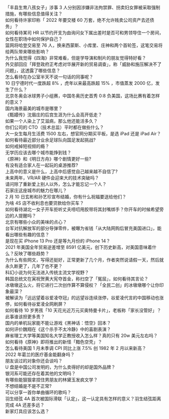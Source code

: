 「丰县生育八孩女子」涉事 3 人分别因涉嫌非法拘禁罪、拐卖妇女罪被采取强制措施，有哪些信息值得关注？  
如何看待许家印称「 2022 年要交楼 60 万套，绝不允许贱卖公司资产去还债务」？  
如何看待某司 HR 以节约开支为由询问女下属出差时是否可和男领导住一个房间，女性在职场中如何保护自己？  
篮网将哈登交易至 76 人，换来西蒙斯、小库里、庄神和两个首轮签，这笔交易将给两队带来哪些影响？  
为什么我觉得《四海》非常难看，但是学导演和制片的朋友觉得特好看？  
外交部回应「拜登政府正考虑对华展开新的贸易调查」，称「威胁和施压解决不了问题」，这透露了哪些信息？  
怎么看待在办公室半天不说一句话的同事呢？  
10 日宁德时代一度跌超 8% ，虎年以来最高跌超 15% ，市值蒸发 2000 亿，发生了什么？  
北京冬奥会冰球男子小组赛，中国冬奥历史首秀 0:8 负美国，这场比赛有着怎样的意义？  
国内海景最美的城市是哪里？  
《甄嬛传》沈眉庄的后宫生涯为什么会高开低走？  
如果一个人染上了艾滋病，那么他还能活多久？  
你们公司的 CTO（技术总监）平时都在做些什么？  
大一女生每月生活费 1500 左右，想官网分期买平板，是选 iPad 还是 iPad Air？  
如何看待最近部分业余足球队向国足发起挑战?  
如何戒掉短视频的瘾？  
无学历应该去哪个城市能挣到钱？  
《原神》和《明日方舟》哪个剧情更好一些?  
有没有适合家人在一起玩的桌游推荐?  
上高中的意义是什么，上高中后感觉自己越来越不自信了?  
未来两年，VR/AR 硬件会迎来大的技术突破吗？  
请问除了重新爱上别人以外，怎么才能忘记一个人？  
石家庄这座城市的魅力在哪儿？  
2 月 10 日玄彬和孙艺珍宣布结婚，你有什么祝福要送给他们？  
为啥 4S 店不收利息也要贷款给你买车？  
如何看待湖北一女子开车拒听丈夫唠叨用胶带将其封嘴绑手？你开车的时候希望旁边的人提醒吗？  
北京有哪些小众的美味的点心？  
台军对抗解放军的部分导弹零件，被曝为省钱「从大陆网购后冒充美国进口」，能看出哪些有趣的信息？  
是现在买 iPhone 13 Pro 还是等九月份的 iPhone 14？  
2021 年美国全年贸易逆差增至 8591 亿美元，创下历史新高，对美国意味着什么？反映了哪些趋势？  
为什么有些网文，写得还挺好，正常更新了几个月，作者突然说请假一天，然后就永久断更了，几年了也不更？  
科幻小说为何无法进入传统主流文学视野？  
韩国总统文在寅祝贺黄大宪夺首金，称扫空了「冤屈」，如何看待其言论？  
冰墩墩这么火，将它进行二次创作算不算侵权？「全民二创」的冰墩墩哪个让你印象最深？  
被解读为「远远望着谷爱凌夺冠」的远望谷连续涨停，谷爱凌代言的中国移动也涨停，如何看待谷爱凌全网刷屏？  
如何看待 10 岁男孩「10 天花光近万元买奥特曼卡片」，老板称「家长没管好」？此事谁该担更多责？  
国内的单机玩家能不能让游戏《黑神话：悟空》回本？  
如何评价魏翔在《这个杀手不太冷静》中的喜剧表演？  
麻省理工大学等美国知名大学正教授收入怎么样？真的只有 20w 美元左右吗？  
如何看待《原神》即将推出的新怪「黯色空壳」？  
怎么看待美国 1 月未季调 CPI 同比上涨 7.5% 创 1982 年 2 月以来新高？  
2022 年葛兰的医疗基金能翻身吗？  
朋友谈过的对象你还会谈吗？  
U 盘是中国公司发明的，为什么卖得好的却是国外品牌？  
银河系可能还存在着其他的文明吗？  
有哪些能狠狠拿捏住男朋友的林黛玉发疯文学？  
不想结婚是不是不正常?  
可以分享一首你单曲循环的歌吗？  
羽生结弦 4A 首次被国际滑联「认定」，这一认定具有怎样的意义？羽生结弦距离完成 4A 还差多远？  
新家灯具应该怎么选？  
